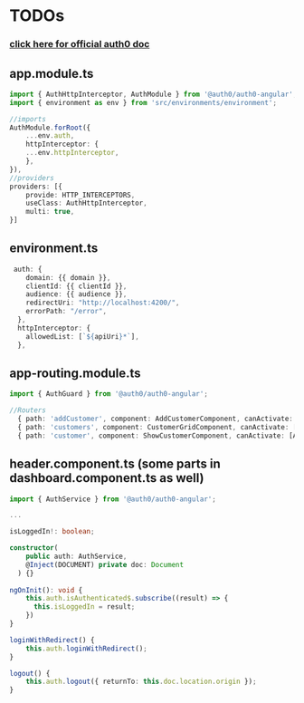 # TODOs

### [click here for official auth0 doc](https://auth0.com/docs/quickstart/spa/angular/01-login)

## app.module.ts

```typescript
import { AuthHttpInterceptor, AuthModule } from '@auth0/auth0-angular';
import { environment as env } from 'src/environments/environment';

//imports
AuthModule.forRoot({
    ...env.auth,
    httpInterceptor: {
    ...env.httpInterceptor,
    },
}),
//providers
providers: [{
    provide: HTTP_INTERCEPTORS,
    useClass: AuthHttpInterceptor,
    multi: true,
}]
```

## environment.ts

```typescript
 auth: {
    domain: {{ domain }},
    clientId: {{ clientId }},
    audience: {{ audience }},
    redirectUri: "http://localhost:4200/",
    errorPath: "/error",
  },
  httpInterceptor: {
    allowedList: [`${apiUri}*`],
  },
```

## app-routing.module.ts

```typescript
import { AuthGuard } from '@auth0/auth0-angular';

//Routers
  { path: 'addCustomer', component: AddCustomerComponent, canActivate: [AuthGuard] },
  { path: 'customers', component: CustomerGridComponent, canActivate: [AuthGuard] },
  { path: 'customer', component: ShowCustomerComponent, canActivate: [AuthGuard] },
```

## header.component.ts (some parts in dashboard.component.ts as well)

```typescript
import { AuthService } from '@auth0/auth0-angular';

...

isLoggedIn!: boolean;

constructor(
    public auth: AuthService,
    @Inject(DOCUMENT) private doc: Document
  ) {}
  
ngOnInit(): void {
    this.auth.isAuthenticated$.subscribe((result) => {
      this.isLoggedIn = result;
    })
}

loginWithRedirect() {
    this.auth.loginWithRedirect();
}

logout() {
    this.auth.logout({ returnTo: this.doc.location.origin });
}
```
